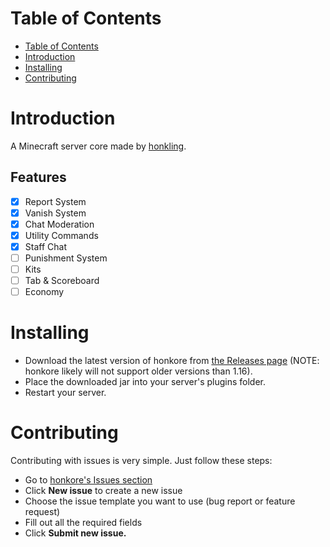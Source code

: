 # Table of Contents

- [Table of Contents](https://github.com/honkling/honkore/tree/readme/#table-of-contents)
- [Introduction](https://github.com/honkling/honkore/tree/readme#introduction)
- [Installing](https://github.com/honkling/honkore/tree/readme/#installing)
- [Contributing](https://github.com/honkling/honkore/tree/readme#contributing)

# Introduction

A Minecraft server core made by [honkling](https://github.com/honkling).

## Features

- [x] Report System
- [x] Vanish System
- [x] Chat Moderation
- [x] Utility Commands
- [x] Staff Chat
- [ ] Punishment System
- [ ] Kits
- [ ] Tab & Scoreboard
- [ ] Economy

# Installing

- Download the latest version of honkore from [the Releases page](https://github.com/honkling/honkore) (NOTE: honkore likely will not support older versions than 1.16).
- Place the downloaded jar into your server's plugins folder.
- Restart your server.

# Contributing

Contributing with issues is very simple. Just follow these steps:
- Go to [honkore's Issues section](https://github.com,/honkling/honkore/issues)
- Click **New issue** to create a new issue
- Choose the issue template you want to use (bug report or feature request)
- Fill out all the required fields
- Click **Submit new issue.**
